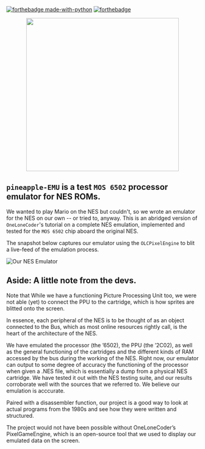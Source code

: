[![forthebadge made-with-python](https://forthebadge.com/images/badges/built-with-love.svg)](https://www.python.org/)
[![forthebadge](https://forthebadge.com/images/badges/made-with-c-plus-plus.svg)](https://forthebadge.com)

<div align = center>
<a href = "github.com/plugyawn"><img width="400px" src= "https://user-images.githubusercontent.com/76529011/194703131-31f83e29-e1cc-4877-ab12-e358750ab697.png"></a>
</div>

## ```pineapple-EMU``` is a test ```MOS 6502``` processor emulator for NES ROMs.

We wanted to play Mario on the NES but couldn't, so we wrote an emulator for the NES on our own -- or tried to, anyway. This is an abridged version of ```OneLoneCoder```'s tutorial on a complete NES emulation, implemented and tested for the ```MOS 6502``` chip aboard the original NES.

The snapshot below captures our emulator using the ```OLCPixelEngine``` to blit a live-feed of the emulation process.

![Our NES Emulator](https://user-images.githubusercontent.com/76529011/194702025-4a96385f-1cfb-4b26-83f1-acc92824bba5.png)

## Aside: A little note from the devs.

Note that While we have a functioning Picture Processing Unit too, we were not able (yet) to connect the PPU
to the cartridge, which is how sprites are blitted onto the screen.
 
In essence, each peripheral of the NES is to be thought of as an object connected to the Bus, which
as most online resources rightly call, is the heart of the architecture of the NES.

We have emulated the processor (the ’6502), the PPU (the ’2C02), as well as the general functioning
of the cartridges and the different kinds of RAM accessed by the bus during the working of the NES.
Right now, our emulator can output to some degree of accuracy the functioning of the processor when
given a .NES file, which is essentially a dump from a physical NES cartridge. We have tested it out with
the NES testing suite, and our results corroborate well with the sources that we referred to. We believe our
emulation is acccurate.

Paired with a disassembler function, our project is a good way to look at actual programs from the
1980s and see how they were written and structured.

The project would not have been possible without OneLoneCoder’s PixelGameEngine, which is an
open-source tool that we used to display our emulated data on the screen.




